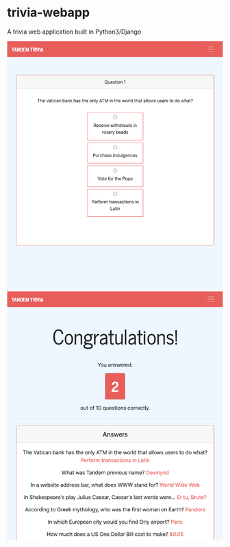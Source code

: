 # trivia-webapp
A trivia web application built in Python3/Django

![](/trivia/static/question_page.png)
![](/trivia/static/results_page.png)
